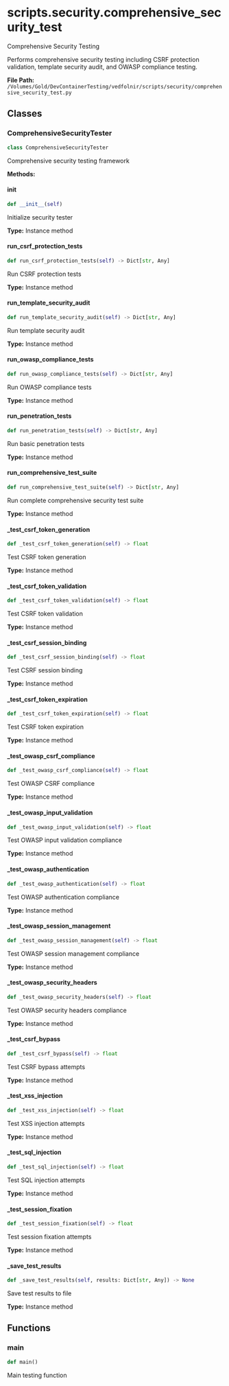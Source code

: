 # scripts.security.comprehensive_security_test

Comprehensive Security Testing

Performs comprehensive security testing including CSRF protection validation,
template security audit, and OWASP compliance testing.

**File Path:** `/Volumes/Gold/DevContainerTesting/vedfolnir/scripts/security/comprehensive_security_test.py`

## Classes

### ComprehensiveSecurityTester

```python
class ComprehensiveSecurityTester
```

Comprehensive security testing framework

**Methods:**

#### __init__

```python
def __init__(self)
```

Initialize security tester

**Type:** Instance method

#### run_csrf_protection_tests

```python
def run_csrf_protection_tests(self) -> Dict[str, Any]
```

Run CSRF protection tests

**Type:** Instance method

#### run_template_security_audit

```python
def run_template_security_audit(self) -> Dict[str, Any]
```

Run template security audit

**Type:** Instance method

#### run_owasp_compliance_tests

```python
def run_owasp_compliance_tests(self) -> Dict[str, Any]
```

Run OWASP compliance tests

**Type:** Instance method

#### run_penetration_tests

```python
def run_penetration_tests(self) -> Dict[str, Any]
```

Run basic penetration tests

**Type:** Instance method

#### run_comprehensive_test_suite

```python
def run_comprehensive_test_suite(self) -> Dict[str, Any]
```

Run complete comprehensive security test suite

**Type:** Instance method

#### _test_csrf_token_generation

```python
def _test_csrf_token_generation(self) -> float
```

Test CSRF token generation

**Type:** Instance method

#### _test_csrf_token_validation

```python
def _test_csrf_token_validation(self) -> float
```

Test CSRF token validation

**Type:** Instance method

#### _test_csrf_session_binding

```python
def _test_csrf_session_binding(self) -> float
```

Test CSRF session binding

**Type:** Instance method

#### _test_csrf_token_expiration

```python
def _test_csrf_token_expiration(self) -> float
```

Test CSRF token expiration

**Type:** Instance method

#### _test_owasp_csrf_compliance

```python
def _test_owasp_csrf_compliance(self) -> float
```

Test OWASP CSRF compliance

**Type:** Instance method

#### _test_owasp_input_validation

```python
def _test_owasp_input_validation(self) -> float
```

Test OWASP input validation compliance

**Type:** Instance method

#### _test_owasp_authentication

```python
def _test_owasp_authentication(self) -> float
```

Test OWASP authentication compliance

**Type:** Instance method

#### _test_owasp_session_management

```python
def _test_owasp_session_management(self) -> float
```

Test OWASP session management compliance

**Type:** Instance method

#### _test_owasp_security_headers

```python
def _test_owasp_security_headers(self) -> float
```

Test OWASP security headers compliance

**Type:** Instance method

#### _test_csrf_bypass

```python
def _test_csrf_bypass(self) -> float
```

Test CSRF bypass attempts

**Type:** Instance method

#### _test_xss_injection

```python
def _test_xss_injection(self) -> float
```

Test XSS injection attempts

**Type:** Instance method

#### _test_sql_injection

```python
def _test_sql_injection(self) -> float
```

Test SQL injection attempts

**Type:** Instance method

#### _test_session_fixation

```python
def _test_session_fixation(self) -> float
```

Test session fixation attempts

**Type:** Instance method

#### _save_test_results

```python
def _save_test_results(self, results: Dict[str, Any]) -> None
```

Save test results to file

**Type:** Instance method

## Functions

### main

```python
def main()
```

Main testing function

